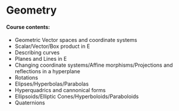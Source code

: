 # Geometry

#### Course contents:
- Geometric Vector spaces and coordinate systems
- Scalar/Vector/Box product in E
- Describing curves
- Planes and Lines in E
- Changing coordinate systems/Affine morphisms/Projections and reflections in a hyperplane
- Rotations
- Elipses/Hyperbolas/Parabolas
- Hyperquadrics and cannonical forms
- Ellipsoids/Elliptic Cones/Hyperboloids/Paraboloids
- Quaternions
